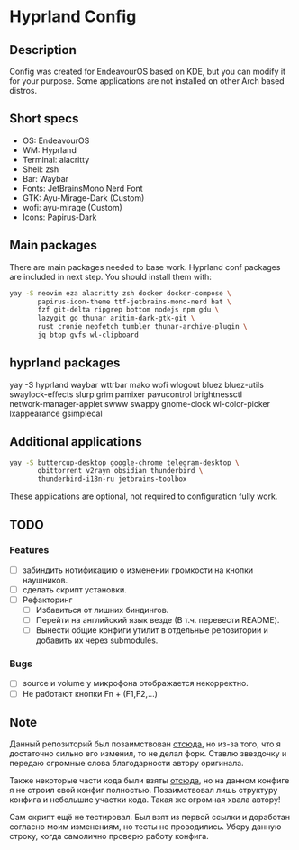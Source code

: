 # Hyprland Config

## Description

Config was created for EndeavourOS based on KDE, but you can modify it for your purpose.
Some applications are not installed on other Arch based distros.

## Short specs

- OS: EndeavourOS
- WM: Hyprland
- Terminal: alacritty
- Shell: zsh
- Bar: Waybar
- Fonts: JetBrainsMono Nerd Font
- GTK: Ayu-Mirage-Dark (Custom)
- wofi: ayu-mirage (Custom)
- Icons: Papirus-Dark

## Main packages

There are main packages needed to base work. Hyprland conf packages are included in next step. You should install them with:

```bash
yay -S neovim eza alacritty zsh docker docker-compose \
       papirus-icon-theme ttf-jetbrains-mono-nerd bat \
       fzf git-delta ripgrep bottom nodejs npm gdu \
       lazygit go thunar aritim-dark-gtk-git \
       rust cronie neofetch tumbler thunar-archive-plugin \
       jq btop gvfs wl-clipboard
```

## hyprland packages

yay -S hyprland waybar wttrbar mako wofi wlogout bluez bluez-utils \
 swaylock-effects slurp grim pamixer pavucontrol brightnessctl \
 network-manager-applet swww swappy gnome-clock wl-color-picker \
 lxappearance gsimplecal

## Additional applications

```bash
yay -S buttercup-desktop google-chrome telegram-desktop \
       qbittorrent v2rayn obsidian thunderbird \
       thunderbird-i18n-ru jetbrains-toolbox
```

These applications are optional, not required to configuration fully work.

## TODO

### Features

- [ ] забиндить нотификацию о изменении громкости на кнопки наушников.
- [ ] сделать скрипт установки.
- [ ] Рефакторинг
  - [ ] Избавиться от лишних биндингов.
  - [ ] Перейти на английский язык везде (В т.ч. перевести README).
  - [ ] Вынести общие конфиги утилит в отдельные репозитории и добавить их через submodules.

### Bugs

- [ ] source и volume у микрофона отображается некорректно.
- [ ] Не работают кнопки Fn + (F1,F2,...)

## Note

Данный репозиторий был позаимствован [отсюда](https://github.com/SolDoesTech/HyprV4), но
из-за того, что я достаточно сильно его изменил, то не делал форк. Ставлю звездочку и передаю
огромные слова благодарности автору оригинала.

Также некоторые части кода были взяты [отсюда](https://github.com/JaKooLit/Hyprland-v3), но
на данном конфиге я не строил свой конфиг полностью. Позаимствовал лишь структуру конфига и
небольшие участки кода. Такая же огромная хвала автору!

Сам скрипт ещё не тестировал. Был взят из первой ссылки и доработан согласно моим изменениям, но
тесты не проводились. Уберу данную строку, когда самолично проверю работу конфига.
